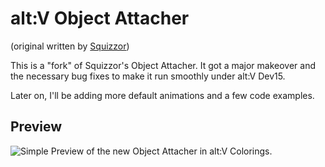 # alt:V Object Attacher
(original written by [Squizzor](https://github.com/Squizzor))

This is a "fork" of Squizzor's Object Attacher. It got a major makeover and the necessary bug fixes to make it run smoothly under alt:V Dev15.

Later on, I'll be adding more default animations and a few code examples.

## Preview

![Simple Preview of the new Object Attacher in alt:V Colorings.](https://downloads.pacwhite.de/github/new2023.png)